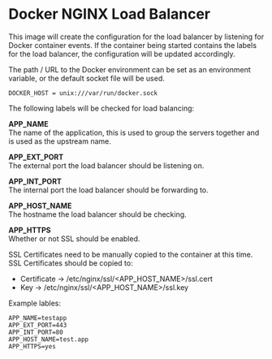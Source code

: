 # Docker NGINX Load Balancer

This image will create the configuration for the load balancer by listening for Docker container events.
If the container being started contains the labels for the load balancer, the configuration will be updated accordingly.

The path / URL to the Docker environment can be set as an environment variable, or the default socket file will be used.

```
DOCKER_HOST = unix:///var/run/docker.sock
```

The following labels will be checked for load balancing:

**APP_NAME**  
The name of the application, this is used to group the servers together and is used as the upstream name.

**APP_EXT_PORT**  
The external port the load balancer should be listening on.

**APP_INT_PORT**  
The internal port the load balancer should be forwarding to.

**APP_HOST_NAME**  
The hostname the load balancer should be checking.

**APP_HTTPS**  
Whether or not SSL should be enabled.

SSL Certificates need to be manually copied to the container at this time.
SSL Certificates should be copied to:  
- Certificate -> /etc/nginx/ssl/<APP_HOST_NAME>/ssl.cert
- Key -> /etc/nginx/ssl/<APP_HOST_NAME>/ssl.key

Example lables:  
```
APP_NAME=testapp
APP_EXT_PORT=443
APP_INT_PORT=80
APP_HOST_NAME=test.app
APP_HTTPS=yes
```
